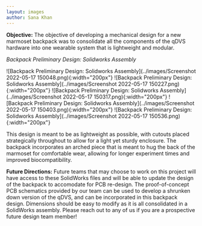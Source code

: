 ```yaml
---
layout: images
author: Sana Khan
---
```


**Objective:** 
The objective of developing a mechanical design for a new marmoset backpack was to consolidate all the components of the qDVS hardware into one wearable system that is lightweight and modular. 

_Backpack Preliminary Design: Solidworks Assembly_


![Backpack Preliminary Design: Solidworks Assembly](../images/Screenshot 2022-05-17 150048.png){:width="200px"}
![Backpack Preliminary Design: Solidworks Assembly](../images/Screenshot 2022-05-17 150227.png){:width="200px"}
![Backpack Preliminary Design: Solidworks Assembly](../images/Screenshot 2022-05-17 150317.png){:width="200px"}
![Backpack Preliminary Design: Solidworks Assembly](../images/Screenshot 2022-05-17 150403.png){:width="200px"}
![Backpack Preliminary Design: Solidworks Assembly](../images/Screenshot 2022-05-17 150536.png){:width="200px"}


This design is meant to be as lightweight as possible, with cutouts placed strategically throughout to allow for a light yet sturdy enclosure. The backpack incorporates an arched piece that is meant to hug the back of the marmoset for comfortable wear, allowing for longer experiment times and improved biocompatibility. 

**Future Directions:**
Future teams that may choose to work on this project will have access to these SolidWorks files and will be able to update the design of the backpack to accomodate for PCB re-design. The proof-of-concept PCB schematics provided by our team can be used to develop a shrunken down version of the qDVS, and can be incorporated in this backpack design. Dimensions should be easy to modify as it is all consolidated in a SolidWorks assembly. Please reach out to any of us if you are a prospective future design team member!

